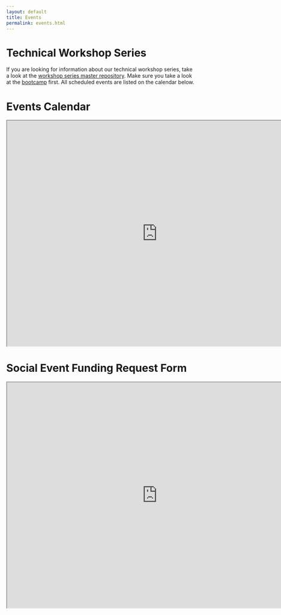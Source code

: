 ```yaml
---
layout: default
title: Events
permalink: events.html
---
```


# Technical Workshop Series
If you are looking for information about our technical workshop series, take a look at the [workshop series master repository](https://github.com/CSWomenUMass/tech-skills-workshops). Make sure you take a look at the [bootcamp](https://github.com/CSWomenUMass/bootcamp) first. All scheduled events are listed on the calendar below. 


# Events Calendar

<iframe src="https://calendar.google.com/calendar/embed?src=umass.amherst.cs.women%40gmail.com&ctz=America/New_York" style="border: 2" width="800" height="600" frameborder="2" scrolling="no"></iframe>

# Social Event Funding Request Form

<iframe src="https://docs.google.com/forms/d/1j0o5nmrxRjPinZ1Ccr1_ZK_JUIYAmWsGkPGo-kOOfDo/viewform?embedded=true" width="800" height="600" frameborder="2" marginheight="0" marginwidth="0">Loading...</iframe>